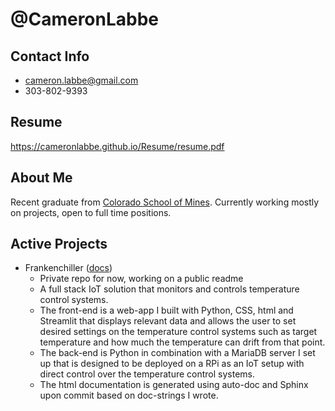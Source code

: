 # @CameronLabbe
## Contact Info
  * cameron.labbe@gmail.com
  * 303-802-9393
## Resume
https://cameronlabbe.github.io/Resume/resume.pdf
## About Me
Recent graduate from [Colorado School of Mines](https://www.mines.edu/).
Currently working mostly on projects, open to full time positions.
## Active Projects
  * Frankenchiller ([docs](https://docs.frankenchiller.com/))
      * Private repo for now, working on a public readme
      * A full stack IoT solution that monitors and controls temperature control systems.
      * The front-end is a web-app I built with Python, CSS, html and Streamlit that displays relevant data and allows the user to set desired settings on the temperature control systems such as target temperature and how much the temperature can drift from that point.
      * The back-end is Python in combination with a MariaDB server I set up that is designed to be deployed on a RPi as an IoT setup with direct control over the temperature control systems.
      * The html documentation is generated using auto-doc and Sphinx upon commit based on doc-strings I wrote.
